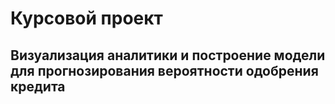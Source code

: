 # Курсовой проект 
## Визуализация аналитики и построение модели для прогнозирования вероятности одобрения кредита

